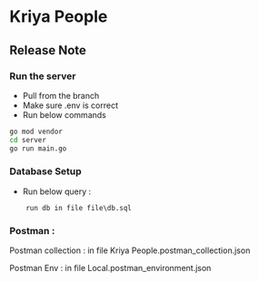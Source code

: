 # Kriya People

## Release Note

### Run the server

- Pull from the branch
- Make sure .env is correct
- Run below commands

```bash
go mod vendor
cd server
go run main.go
```

### Database Setup

- Run below query :
```
    run db in file file\db.sql
```

### Postman : 
Postman collection : 
    in file Kriya People.postman_collection.json

Postman Env : 
    in file Local.postman_environment.json
